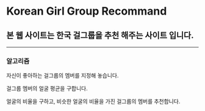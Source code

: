 # Korean Girl Group Recommand
## 본 웹 사이트는 한국 걸그룹을 추천 해주는 사이트 입니다.
----
### 알고리즘

자신이 좋아하는 걸그룹의 멤버를 지정해 놓습니다.

걸그룹 멤버의 얼굴 평균을 구합니다.

얼굴의 비율을 구하고, 비슷한 얼굴의 비율을 가진 걸그룹의 멤버를 추천합니다.



